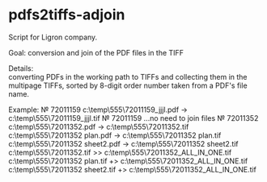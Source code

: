 # pdfs2tiffs-adjoin

Script for Ligron company.

Goal:
conversion and join of the PDF files in the TIFF

Details:      
converting PDFs in the working path to TIFFs and collecting them
in the multipage TIFFs, sorted by 8-digit order number taken from 
a PDF's file name.

Example:
№ 72011159
c:\temp\555\72011159_jjjl.pdf -> c:\temp\555\72011159_jjjl.tif
№ 72011159
...no need to join files
№ 72011352
c:\temp\555\72011352.pdf -> c:\temp\555\72011352.tif
c:\temp\555\72011352 plan.pdf -> c:\temp\555\72011352 plan.tif
c:\temp\555\72011352 sheet2.pdf -> c:\temp\555\72011352 sheet2.tif
c:\temp\555\72011352.tif >> c:\temp\555\72011352_ALL_IN_ONE.tif
c:\temp\555\72011352 plan.tif +> c:\temp\555\72011352_ALL_IN_ONE.tif
c:\temp\555\72011352 sheet2.tif +> c:\temp\555\72011352_ALL_IN_ONE.tif
